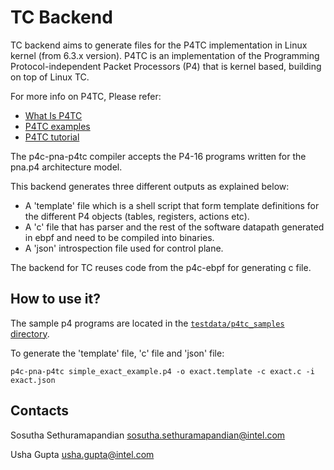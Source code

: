 # TC Backend
<!--!
[TOC]
-->
TC backend aims to generate files for the P4TC implementation in Linux kernel (from 6.3.x version). P4TC is an implementation of the Programming Protocol-independent Packet Processors (P4) that is kernel based, building on top of Linux TC.

For more info on P4TC, Please refer:

* [What Is P4TC](https://github.com/p4tc-dev/docs/blob/main/why-p4tc.md)
* [P4TC examples](https://github.com/p4tc-dev/p4tc-examples-pub)
* [P4TC tutorial](https://github.com/p4tc-dev/p4tc-tutorial-pub)

The p4c-pna-p4tc compiler accepts the P4-16 programs written for the pna.p4 architecture model.

This backend generates three different outputs as explained below:

* A 'template' file which is a shell script that form template definitions for the different P4 objects (tables, registers, actions etc).
* A 'c' file that has parser and the rest of the software datapath generated in ebpf and need to be compiled into binaries.
* A 'json' introspection file used for control plane.

The backend for TC reuses code from the p4c-ebpf for generating c file. 

## How to use it?

The sample p4 programs are located in the [`testdata/p4tc_samples` directory](../../testdata/p4tc_samples).

To generate the 'template' file, 'c' file and 'json' file:

    p4c-pna-p4tc simple_exact_example.p4 -o exact.template -c exact.c -i exact.json

## Contacts

Sosutha Sethuramapandian <sosutha.sethuramapandian@intel.com>

Usha Gupta <usha.gupta@intel.com>
